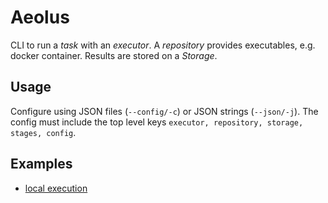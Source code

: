 # Aeolus

CLI to run a _task_ with an _executor_.
A _repository_ provides executables, e.g. docker container.
Results are stored on a _Storage_.

## Usage

Configure using JSON files (`--config/-c`) or JSON strings (`--json/-j`).
The config must include the top level keys `executor, repository, storage, stages, config`.

## Examples

- [local execution](./example_config.json)
